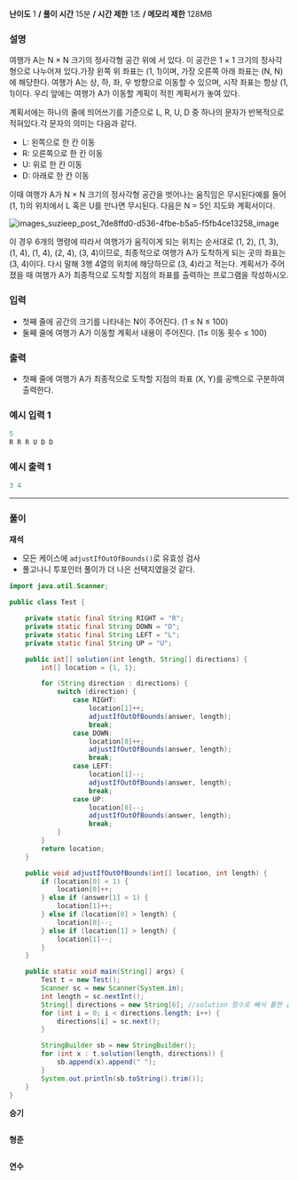 **난이도** 1   **/  풀이 시간** 15분   **/  시간 제한**  1초 **/  메모리 제한** 128MB

### **설명**

여행가 A는 N × N 크기의 정사각형 공간 위에 서 있다. 이 공간은 1 × 1 크기의 정사각형으로 나누어져 있다.가장 왼쪽 위 좌표는 (1, 1)이며, 가장 오른쪽 아래 좌표는 (N, N)에 해당한다. 여행가 A는 상, 하, 좌, 우 방향으로 이동할 수 있으며, 시작 좌표는 항상 (1, 1)이다. 우리 앞에는 여행가 A가 이동할 계획이 적힌 계획서가 놓여 있다.

계획서에는 하나의 줄에 띄어쓰기를 기준으로 L, R, U, D 중 하나의 문자가 반복적으로 적혀있다.각 문자의 의미는 다음과 같다.

- L: 왼쪽으로 한 칸 이동
- R: 오른쪽으로 한 칸 이동
- U: 위로 한 칸 이동
- D: 아래로 한 칸 이동

이때 여행가 A가 N × N 크기의 정사각형 공간을 벗어나는 움직임은 무시된다예를 들어 (1, 1)의 위치에서 L 혹은 U를 만나면 무시된다. 다음은 N = 5인 지도와 계획서이다. 

![images_suzieep_post_7de8ffd0-d536-4fbe-b5a5-f5fb4ce13258_image](https://user-images.githubusercontent.com/110963294/223338556-d9d756c2-070a-410e-9a99-aa9a175aed6e.png)


이 경우 6개의 명령에 따라서 여행가가 움직이게 되는 위치는 순서대로 (1, 2), (1, 3), (1, 4), (1, 4), (2, 4), (3, 4)이므로, 최종적으로 여행가 A가 도착하게 되는 곳의 좌표는 (3, 4)이다. 다시 말해 3행 4열의 위치에 해당하므로 (3, 4)라고 적는다. 계획서가 주어졌을 때 여행가 A가 최종적으로 도착할 지점의 좌표를 출력하는 프로그램을 작성하시오.

### **입력**

- 첫째 줄에 공간의 크기를 나타내는 N이 주어진다. (1 ≤ N ≤ 100)
- 둘째 줄에 여행가 A가 이동할 계획서 내용이 주어진다. (1≤ 이동 횟수 ≤ 100)

### **출력**

- 첫째 줄에 여행가 A가 최종적으로 도착할 지점의 좌표 (X, Y)를 공백으로 구분하여 출력한다.

### **예시 입력 1**

```java
5
R R R U D D
```

### **예시 출력 1**

```java
3 4
```

---

### **풀이**

**재석**
- 모든 케이스에 `adjustIfOutOfBounds()`로 유효성 검사
- 풀고나니 투포인터 풀이가 더 나은 선택지였을것 같다.
```java
import java.util.Scanner;

public class Test {

    private static final String RIGHT = "R";
    private static final String DOWN = "D";
    private static final String LEFT = "L";
    private static final String UP = "U";

    public int[] solution(int length, String[] directions) {
        int[] location = {1, 1};

        for (String direction : directions) {
            switch (direction) {
                case RIGHT:
                    location[1]++;
                    adjustIfOutOfBounds(answer, length);
                    break;
                case DOWN:
                    location[0]++;
                    adjustIfOutOfBounds(answer, length);
                    break;
                case LEFT:
                    location[1]--;
                    adjustIfOutOfBounds(answer, length);
                    break;
                case UP:
                    location[0]--;
                    adjustIfOutOfBounds(answer, length);
                    break;
            }
        }
        return location;
    }

    public void adjustIfOutOfBounds(int[] location, int length) {
        if (location[0] < 1) {
            location[0]++;
        } else if (answer[1] < 1) {
            location[1]++;
        } else if (location[0] > length) {
            location[0]--;
        } else if (location[1] > length) {
            location[1]--;
        }
    }

    public static void main(String[] args) {
        Test t = new Test();
        Scanner sc = new Scanner(System.in);
        int length = sc.nextInt();
        String[] directions = new String[6]; //solution 함수로 빼서 풀면 값을 지정해줘야함. 이럴경우 그냥 main에서 풀어야 하는게 맞다.
        for (int i = 0; i < directions.length; i++) {
            directions[i] = sc.next();
        }

        StringBuilder sb = new StringBuilder();
        for (int x : t.solution(length, directions)) {
            sb.append(x).append(" ");
        }
        System.out.println(sb.toString().trim());
    }
}
```

**승기**

```java

```

**형준**

```java

```

**연수**

```python

```
